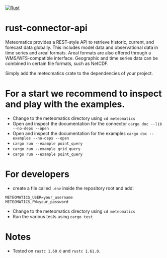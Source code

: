 [![Rust](https://github.com/bbuman/rust-connector-api/actions/workflows/rust.yml/badge.svg?branch=structure_revamp)](https://github.com/bbuman/rust-connector-api/actions/workflows/rust.yml)

# rust-connector-api
Meteomatics provides a REST-style API to retrieve historic, current, and forecast data globally. This includes model data and observational data in time series and areal formats. Areal formats are also offered through a WMS/WFS-compatible interface. Geographic and time series data can be combined in certain file formats, such as NetCDF.

Simply add the meteomatics crate to the dependencies of your project.

# For a start we recommend to inspect and play with the examples.
- Change to the meteomatics directory using ```cd meteomatics``` 
- Open and inspect the documentation for the connector 
```cargo doc --lib --no-deps --open```
- Open and inspect the documentation for the examples 
```cargo doc --examples --no-deps --open```
- ```cargo run --example point_query```
- ```cargo run --example grid_query```
- ```cargo run --example point_query```

# For developers
- create a file called ```.env``` inside the repository root and add:
```text
METEOMATICS_USER=your_username
METEOMATICS_PW=your_password
```
- Change to the meteomatics directory using ```cd meteomatics```
- Run the various tests using ```cargo test```

# Notes
- Tested on ```rustc 1.60.0``` and ```rustc 1.61.0```.
